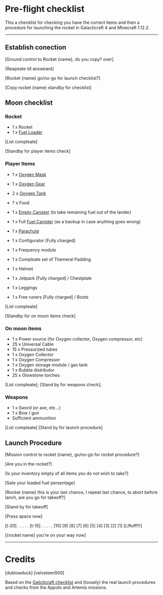 # Pre-flight checklist

This a checklist for checking you have the correct items and then a procedure for launching the rocket in Galacticraft 4 and Minecraft 1.12.2.

---

## Establish conection

[Ground control to Rocket {name}, do you copy? over]

{Reapeate till answeard}

[Rocket {name} go/no-go for launch checklist?]

[Copy rocket {name} standby for checklist]

## Moon checklist

### Rocket

- 1 x Rocket
- 1 x [Fuel Loader](https://wiki.micdoodle8.com/wiki/Fuel_Loader "Fuel Loader")

[List compleate]

[Standby for player items check]

### Player Items

- 1 x [Oxygen Mask](https://wiki.micdoodle8.com/wiki/Oxygen_Mask "Oxygen Mask")

- 1 x [Oxygen Gear](https://wiki.micdoodle8.com/wiki/Oxygen_Gear "Oxygen Gear")

- 2 x [Oxygen Tank](https://wiki.micdoodle8.com/wiki/Medium_Oxygen_Tank "Medium Oxygen Tank")

- ? x Food

- 1 x [Empty Canister](https://wiki.micdoodle8.com/wiki/Empty_Canister "Empty Canister") (to take remaining fuel out of the lander)

- 1 x Full [Fuel Canister](https://wiki.micdoodle8.com/wiki/Fuel_Canister "Fuel Canister") (as a backup in case anything goes wrong)

- 1 x [Parachute](https://wiki.micdoodle8.com/wiki/Parachute "Parachute")

- 1 x Configurator [Fully charged]
- 1 x Frequency module
- 1 x Compleate set of Themeral Padding
- 1 x Helmet
- 1 x Jetpack [Fully charged] / Chestplate
- 1 x Leggings
- 1 x Free runers [Fully charged] / Boots

[List compleate]

[Standby for on moon items check]

### On moon items

- 1 x Power source (for Oxygen collector, Oxygen compressor, etc)
- 25 x Universal Cable
- 15 x Pressurized tubes
- 1 x Oxygen Collector
- 1 x Oxygen Compressor
- 1 x Oxygen storage module / gas tank
- 1 x Bubble distributor
- 25 x Glowstone torches

[List compleate];
[Stand by for weapons check];

### Weapons

- 1 x Sword (or axe, etc...)
- 1 x Bow / gun
- Sufficient ammunition

[List compleate]
[Stand by for launch procedure]

## Launch Procedure

[Mission control to rocket {name}, go/no-go for rocket procedure?]

[Are you in the rocket?]

[Is your inventory empty of all items you do not wish to take?]

[Sate your loaded fuel persentage]

[Rocket {name} this is your last chance, I repeat last chance, to abort before lanch, are you go for takeoff?]

[Stand by for takeoff]

[Press space now]

[t-20]
.
.
.
.
.
[t-15]
.
.
.
.
.
[10]
[9]
[8]
[7]
[6]
[5]
[4]
[3]
[2]
[1]
[Liftoff!!!]

[{rocket name} you're on your way now]
 
 ---

# Credits

[dublowduck]
[velveteen500]

Based on the [Galicticraft checklist](https://wiki.micdoodle8.com/wiki/Pre-flight_Checklist "https://wiki.micdoodle8.com/wiki/Pre-flight_Checklist") and (loosely) the real launch procedures and checks from the Appolo and Artemis missions.
